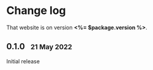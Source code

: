 
# Change log

<aside info>

That website is on version **<%= $package.version %>**.

</aside>

## 0.1.0 &nbsp; <small>21 May 2022</small>

Initial release
